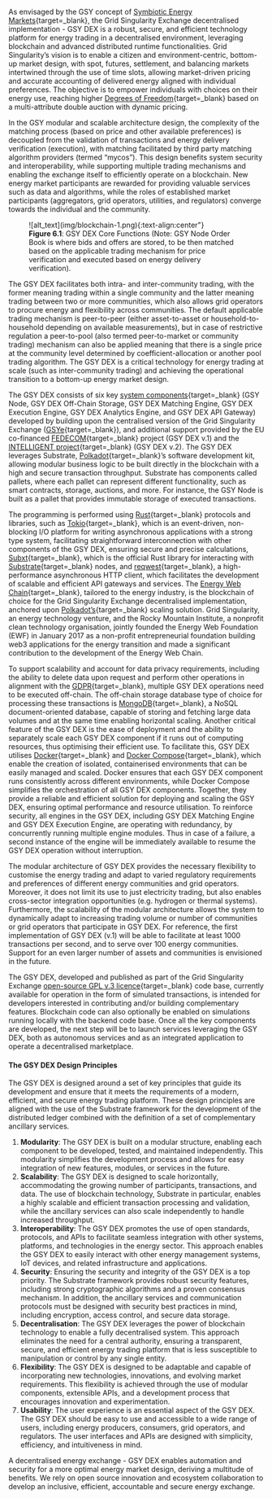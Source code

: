 As envisaged by the GSY concept of [Symbiotic Energy Markets](https://gridsingularity.medium.com/discussion-paper-grid-singularitys-implementation-of-symbiotic-energy-markets-bd3954af43c8){target=_blank}, the Grid Singularity Exchange decentralised implementation - GSY DEX is a robust, secure, and efficient technology platform for energy trading in a decentralised environment, leveraging blockchain and advanced distributed runtime functionalities. Grid Singularity’s vision is to enable a citizen and environment-centric, bottom-up market design, with spot, futures, settlement, and balancing markets intertwined through the use of time slots, allowing market-driven pricing and accurate accounting of delivered energy aligned with individual preferences. The objective is to empower individuals with choices on their energy use, reaching higher [Degrees of Freedom](degrees-of-freedom.md){target=_blank} based on a multi-attribute double auction with dynamic pricing.

In the GSY modular and scalable architecture design, the complexity of the matching process (based on price and other available preferences) is decoupled from the  validation of transactions and energy delivery verification (execution), with matching facilitated by third party matching algorithm providers (termed “mycos”). This design benefits system security and interoperability, while supporting multiple trading mechanisms and enabling the exchange itself to efficiently operate on a blockchain. New energy market participants are rewarded for providing valuable services such as data and algorithms, while the roles of established market participants (aggregators, grid operators, utilities, and regulators) converge towards the individual and the community.


<figure markdown>
  ![alt_text](img/blockchain-1.png){:text-align:center"}
  <figcaption><b>Figure 6.1</b>: GSY DEX Core Functions (Note: GSY Node Order Book is where bids and offers are stored, to be then matched based on the applicable trading mechanism for price verification and executed based on energy delivery verification).
</figcaption>
</figure>


The GSY DEX facilitates both intra- and inter-community trading, with the former meaning trading within a single community and the latter meaning trading between two or more communities, which also allows grid operators to procure energy and flexibility across communities. The default applicable trading mechanism is peer-to-peer (either asset-to-asset or household-to-household depending on available measurements), but in case of restrictive regulation a peer-to-pool (also termed peer-to-market or community trading) mechanism can also be applied meaning that there is a single price at the community level determined by coefficient-allocation or another pool trading algorithm. The GSY DEX is a critical technology for energy trading at scale (such as inter-community trading) and achieving the operational transition to a bottom-up energy market design.

The GSY DEX consists of six key [system components](blockchain-system-components-overview.md){target=_blank} (GSY Node, GSY DEX Off-Chain Storage, GSY DEX Matching Engine, GSY DEX Execution Engine, GSY DEX Analytics Engine, and GSY DEX API Gateway) developed by building upon the centralised version of the Grid Singularity Exchange ([GSYe](https://github.com/gridsingularity/gsy-e){target=_blank}), and additional support provided by the EU co-financed [FEDECOM](https://fedecom-project.eu/){target=_blank} project (GSY DEX v.1) and the [INTELLIGENT project](https://intelligent-project.eu/){target=_blank} (GSY DEX v.2). The GSY DEX leverages Substrate, [Polkadot](https://polkadot.network/){target=_blank}’s software development kit, allowing modular business logic to be built directly in the blockchain with a high and secure transaction throughput. Substrate has components called pallets, where each pallet can represent different functionality, such as smart contracts, storage, auctions, and more. For instance, the GSY Node is built as a pallet that provides immutable storage of executed transactions.

The programming is performed using [Rust](https://www.rust-lang.org/){target=_blank} protocols and libraries, such as [Tokio](https://tokio.rs/){target=_blank}, which is an event-driven, non-blocking I/O platform for writing asynchronous applications with a strong type system, facilitating straightforward interconnection with other components of the GSY DEX, ensuring secure and precise calculations, [Subxt](https://github.com/paritytech/subxt){target=_blank}, which is the official Rust library for interacting with [Substrate](https://www.substrate.io/){target=_blank} nodes, and [reqwest](https://github.com/seanmonstar/reqwest){target=_blank}, a high-performance asynchronous HTTP client, which facilitates the development of scalable and efficient API gateways and services.  The [Energy Web Chain](https://www.energyweb.org/){target=_blank}, tailored to the energy industry, is the blockchain of choice for the Grid Singularity Exchange decentralised implementation, anchored upon [Polkadot’s](https://polkadot.network/){target=_blank} scaling solution. Grid Singularity, an energy technology venture, and the Rocky Mountain Institute, a nonprofit clean technology organisation, jointly founded the Energy Web Foundation (EWF) in January 2017 as a non-profit entrepreneurial foundation building web3 applications for the energy transition and made a significant contribution to the development of the Energy Web Chain.

To support scalability and account for data privacy requirements, including the ability to delete data upon request and perform other operations in alignment with the [GDPR](https://eur-lex.europa.eu/eli/reg/2016/679/oj/eng){target=_blank}, multiple GSY DEX operations need to be executed off-chain. The off-chain storage database type of choice for processing these transactions is [MongoDB](https://www.mongodb.com/docs/manual/sharding/){target=_blank}, a NoSQL document-oriented database, capable of storing and fetching large data volumes and at the same time enabling horizontal scaling.  Another critical feature of the GSY DEX is the ease of deployment and the ability to separately scale each GSY DEX component if it runs out of computing resources, thus optimising their efficient use. To facilitate this, GSY DEX utilises [Docker](https://www.docker.com/){target=_blank} and [Docker Compose](https://docs.docker.com/compose/){target=_blank}, which enable the creation of isolated, containerised environments that can be easily managed and scaled. Docker ensures that each GSY DEX component runs consistently across different environments, while Docker Compose simplifies the orchestration of all GSY DEX components. Together, they provide a reliable and efficient solution for deploying and scaling the GSY DEX, ensuring optimal performance and resource utilisation. To reinforce security, all engines in the GSY DEX, including GSY DEX Matching Engine and GSY DEX Execution Engine, are operating with redundancy, by concurrently running multiple engine modules. Thus in case of a failure, a second instance of the engine will be immediately available to resume the GSY DEX operation without interruption.

The modular architecture of GSY DEX provides the necessary flexibility to customise the energy trading and adapt to varied regulatory requirements and preferences of different energy communities and grid operators. Moreover, it does not limit its use to just electricity trading, but also enables cross-sector integration opportunities (e.g. hydrogen or thermal systems). Furthermore, the scalability of the modular architecture allows the system to dynamically adapt to increasing trading volume or number of communities or grid operators that participate in GSY DEX. For reference, the first implementation of GSY DEX (v.1) will be able to facilitate at least 1000 transactions per second, and to serve over 100 energy communities. Support for an even larger number of assets and communities is envisioned in the future.

The GSY DEX, developed and published as part of the Grid Singularity Exchange [open-source GPL v.3 licence](https://gridsingularity.github.io/gsy-e/licensing/){target=_blank} code base, currently available for operation in the form of simulated transactions, is intended for developers interested in contributing and/or building complementary features. Blockchain code can also optionally be enabled on simulations running locally with the backend code base. Once all the key components are developed, the next step will be to launch services leveraging the GSY DEX, both as autonomous services and as an integrated application to operate a decentralised marketplace.


#### The GSY DEX Design Principles

The GSY DEX is designed around a set of key principles that guide its development and ensure that it meets the requirements of a modern, efficient, and secure energy trading platform. These design principles are aligned with the use of the Substrate framework for the development of the distributed ledger combined with the definition of a set of complementary ancillary services.

1. **Modularity**: The GSY DEX is built on a modular structure, enabling each component to be developed, tested, and maintained independently. This modularity simplifies the development process and allows for easy integration of new features, modules, or services in the future.
2. **Scalability**: The GSY DEX is designed to scale horizontally, accommodating the growing number of participants, transactions, and data. The use of blockchain technology, Substrate in particular, enables a highly scalable and efficient transaction processing and validation, while the ancillary services can also scale independently to handle increased throughput.
3. **Interoperability**: The GSY DEX promotes the use of open standards, protocols, and APIs to facilitate seamless integration with other systems, platforms, and technologies in the energy sector. This approach enables the GSY DEX to easily interact with other energy management systems, IoT devices, and related infrastructure and applications.
4. **Security**: Ensuring the security and integrity of the GSY DEX is a top priority. The Substrate framework provides robust security features, including strong cryptographic algorithms and a proven consensus mechanism. In addition, the ancillary services and communication protocols must be designed with security best practices in mind, including encryption, access control, and secure data storage.
5. **Decentralisation**: The GSY DEX leverages the power of blockchain technology to enable a fully decentralised system. This approach eliminates the need for a central authority, ensuring a transparent, secure, and efficient energy trading platform that is less susceptible to manipulation or control by any single entity.
6. **Flexibility**: The GSY DEX is designed to be adaptable and capable of incorporating new technologies, innovations, and evolving market requirements. This flexibility is achieved through the use of modular components, extensible APIs, and a development process that encourages innovation and experimentation.
7. **Usability**: The user experience is an essential aspect of the GSY DEX. The GSY DEX should be easy to use and accessible to a wide range of users, including energy producers, consumers, grid operators, and regulators. The user interfaces and APIs are designed with simplicity, efficiency, and intuitiveness in mind.


A decentralised energy exchange - GSY DEX enables automation and security for a more optimal energy market design, deriving a multitude of benefits. We rely on open source innovation and ecosystem collaboration to develop an inclusive, efficient, accountable and secure energy exchange.
